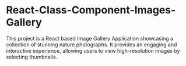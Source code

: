 # React-Class-Component-Images-Gallery
This project is a React based Image Gallery Application showcasing a collection of stunning nature photographs. It provides an engaging and interactive experience, allowing users to view high-resolution images by selecting thumbnails.
